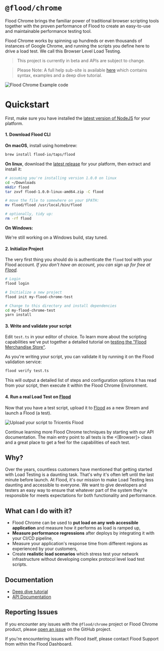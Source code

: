 # `@flood/chrome`

Flood Chrome brings the familiar power of traditional browser scripting tools together with the proven performance of Flood to create an easy-to-use and maintainable performance testing tool.

Flood Chrome works by spinning up hundreds or even thousands of instances of Google Chrome, and running the scripts you define here to drive a load test. We call this Browser Level Load Testing.

> This project is currently in beta and APIs are subject to change.

> Please Note: A full help sub-site is available [here](https://element.flood.io) which contains syntax, examples and a deep dive tutorial.

![Flood Chrome Example code](./docs/code-snippet.png)

# Quickstart

First, make sure you have installed the [latest version of NodeJS](https://nodejs.org) for your platform.

#### 1. Download Flood CLI

**On macOS**, install using homebrew:

```bash
brew install flood-io/taps/flood
```

**On linux**, download the [latest release](https://github.com/flood-io/cli/releases/latest) for your platform, then extract and install it:

```bash
# assuming you're installing version 1.0.0 on linux
cd ~/Downloads
mkdir flood
tar zxvf flood-1.0.0-linux-amd64.zip -C flood

# move the file to somewhere on your $PATH:
mv flood/flood /usr/local/bin/flood

# optionally, tidy up:
rm -rf flood
```

**On Windows:**

We're still working on a Windows build, stay tuned.

#### 2. Initialize Project

The very first thing you should do is authenticate the `flood` tool with your Flood account. _If you don't have an account, you can sign up for free at [Flood](https://flood.io)._

```bash
# Login
flood login

# Initialize a new project
flood init my-flood-chrome-test

# Change to this directory and install dependencies
cd my-flood-chrome-test
yarn install
```

#### 3. Write and validate your script

Edit `test.ts` in your editor of choice. To learn more about the scripting capabilities we've put together a detailed tutorial on [testing the "Flood Merchandise Store"](examples/scenario_1_wordpress.md).

As you're writing your script, you can validate it by running it on the Flood validation service:

```bash
flood verify test.ts
```

This will output a detailed list of steps and configuration options it has read from your script, then execute it within the Flood Chrome Environment.

#### 4. Run a real Load Test on [Flood](https://flood.io)

Now that you have a test script, upload it to [Flood](https://flood.io/app) as a new Stream and launch a Flood (a test).

![Upload your script to Tricentis Flood](examples/images/upload-script.png)

Continue learning more Flood Chrome techniques by starting with our API documentation. The main entry point to all tests is the <[Browser]> class and a great place to get a feel for the capabilities of each test.

## Why?

Over the years, countless customers have mentioned that getting started with Load Testing is a daunting task. That's why it's often left until the last minute before launch. At Flood, it's our mission to make Load Testing less daunting and accessible to everyone. We want to give developers and testers an easy way to ensure that whatever part of the system they're responsible for meets expectations for both functionality and performance.

## What can I do with it?

* Flood Chrome can be used to **put load on any web accessible application** and measure how it performs as load is ramped up,
* **Measure performance regressions** after deploys by integrating it with your CI/CD pipeline,
* Measure your application's response time from different regions as experienced by your customers,
* Create **realistic load scenarios** which stress test your network infrastructure without developing complex protocol level load test scripts.

## Documentation

* [Deep dive tutorial](examples/scenario_1_wordpress.md)
* [API Documentation](api/Browser.md)

## Reporting Issues

If you encounter any issues with the `@flood/chrome` project or Flood Chrome product, please [open an issue](https://github.com/flood-io/browser-test/issues) on the GitHub project.

If you're encountering issues with Flood itself, please contact Flood Support from within the Flood Dashboard.

[flood]: Flood.md#flood
